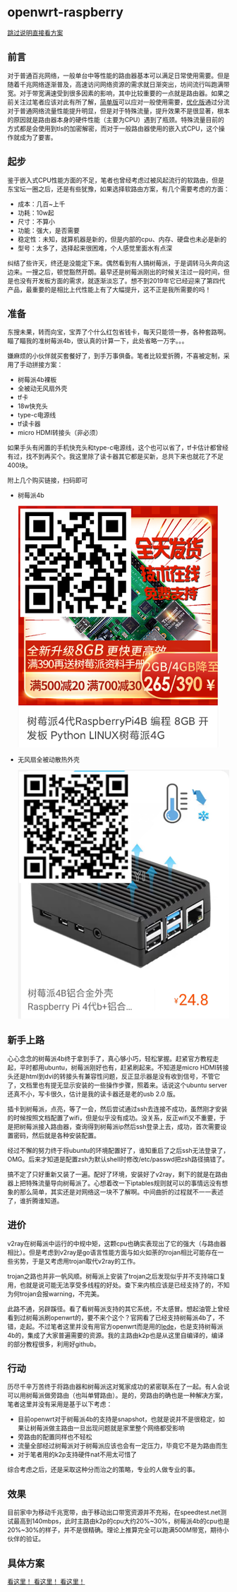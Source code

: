 # openwrt-raspberry

[跳过说明直接看方案](./guide.md)

## 前言

对于普通百兆网络，一般单台中等性能的路由器基本可以满足日常使用需要。但是随着千兆网络逐渐普及，高速访问网络资源的需求就日渐突出，坊间流行叫跑满带宽。对于带宽满速受到很多因素的影响，其中比较重要的一点就是路由器。如果之前关注过笔者应该对此有所了解，[简单版](https://github.com/felix-fly/v2ray-openwrt)可以应对一般使用需要，[优化版](https://github.com/felix-fly/v2ray-dnsmasq-dnscrypt)通过分流对于普通网络流量性能提升明显，但是对于特殊流量，提升效果不是很显著，根本的原因就是路由器本身的硬件性能（主要为CPU）遇到了瓶颈。特殊流量目前的方式都是会使用到tls的加密解密，而对于一般路由器使用的嵌入式CPU，这个操作就成为了要害。

## 起步

鉴于嵌入式CPU性能方面的不足，笔者也曾经考虑过被风起流行的软路由，但是东宝坛一圈之后，还是有些犹豫，如果选择软路由方案，有几个需要考虑的方面：

* 成本：几百~上千
* 功耗：10w起
* 尺寸：不算小
* 功能：强大，是否需要
* 稳定性：未知，就算机器是新的，但是内部的cpu、内存、硬盘也未必是新的
* 型号：太多了，选择起来很困难，个人感觉里面水有点深

纠结了些许天，终还是没能定下来。偶然看到有人搞树莓派，于是调转马头奔向这边来。一搜之后，顿觉豁然开朗。最早还是树莓派刚出的时候关注过一段时间，但是也没有开发板方面的需求，就逐渐淡忘了。想不到2019年它已经迎来了第四代产品，最重要的是相比上代性能上有了大幅提升，这不正是我所需要的吗！

## 准备

东搜未果，转而向宝，宝弄了个什么红包省钱卡，每天只能领一券，各种套路啊。瞄了瞄我的准树莓派4b，很认真的计算一下，此处省略一万字。。。

嫌麻烦的小伙伴就买套餐好了，到手万事俱备。笔者比较爱折腾，不喜被定制，采用了手动拼接方案：

* 树莓派4b裸板
* 全被动无风扇外壳
* tf卡
* 18w快充头
* type-c电源线
* tf读卡器
* micro HDMI转接头（非必须）

如果手头有闲置的手机快充头和type-c电源线，这个也可以省了，tf卡估计都曾经有过，找不到再买个。我这里除了读卡器其它都是买新，总共下来也就花了不足400块。

附上几个购买链接，扫码即可

* 树莓派4b

  ![raspberry4](images/raspberry4.png)

* 无风扇全被动散热外壳

  ![box](images/box.png)

## 新手上路

心心念念的树莓派4b终于拿到手了，真心够小巧，轻松掌握。赶紧官方教程走起，平时都用ubuntu，树莓派刚好也有，赶紧刷起来。不知道是micro HDMI转接头还是html到dvi的转接头有兼容性问题，反正显示器是没有收到信号，不管它了，文档里也有提无显示安装的一些操作步骤，照着来。话说这个ubuntu server还真不小，写卡很久，估计是我的读卡器还是老的usb 2.0
版。

插卡到树莓派，点亮，等了一会，然后尝试通过ssh去连接不成功，虽然刚才安装的时候按照文档配置了wifi，但是似乎没有成功。没关系，反正wifi又不重要，于是把树莓派接入路由器，查询得到树莓派ip然后ssh登录上去，成功，首次需要设置密码，然后就是各种安装配置。

经过不懈的努力终于将ubuntu的环境配置好了，谁知重启了之后ssh无法登录了，OMG。后来才知道是配置zsh为默认shell时修改/etc/passwd把zsh路径搞错了。

搞不定了只好重新又装了一遍。配好了环境，安装好了v2ray，剩下的就是在路由器上把特殊流量导向树莓派了。心想着改一下iptables规则就可以的事情远没有想象的那么简单，其实还是对网络这一块不了解啊。中间曲折的过程就不一一表述了，谁折腾谁知道。

## 进价

v2ray在树莓派中运行的中规中矩，这颗cpu也确实表现出了它的强大（与路由器相比）。但是考虑到v2ray是go语言性能方面与如火如荼的trojan相比可能存在一些劣势，于是又考虑用trojan取代v2ray的工作。

trojan之路也并非一帆风顺。树莓派上安装了trojan之后发现似乎并不支持端口复用，也就是说可能无法享受多线程的好处。查下来内核应该是已经支持了的，不知为何trojan会报warning，不完美。

此路不通，另辟蹊径。看了看树莓派支持的其它系统，不太感冒。想起油管上曾经看到过树莓派刷openwrt的，要不来个这个？官网看了已经支持树莓派4b了，不错，走起。不过笔者这里并没有用官方openwrt而是用的[lede](https://github.com/coolsnowwolf/lede)，也是支持树莓派4b的，集成了大家普遍需要的资源。我的主路由k2p也是从这里自编译的，编译的部分教程很多，利用好github。

## 行动

历尽千辛万苦终于将路由器和树莓派这对冤家成功的紧密联系在了一起。有人会说可以用树莓派做旁路由（也叫单臂路由）。是的，旁路由的确也是一种解决方案，笔者这里并没有采用是基于以下考虑：

* 目前openwrt对于树莓派4b的支持是snapshot，也就是说并不是很稳定，如果让树莓派做主路由一旦出现问题就是家里整个网络都受影响
* 旁路由的配置同样也不轻松
* 流量全部经过树莓派对于树莓派应该也会有一定压力，毕竟它不是为路由而生
* 对于笔者用的k2p支持硬件nat不用太可惜了

综合考虑之后，还是采取这种分而治之的策略，专业的人做专业的事。

## 效果

目前家中为移动千兆宽带，由于移动出口带宽资源并不充裕，在speedtest.net测试最高到140mbps，此时主路由k2p的cpu大约20%~30%，树莓派4b的cpu也是20%~30%的样子，并不是很精确。理论上推算完全可以跑满500M带宽，期待小伙伴的验证。

## 具体方案

[看这里！ 看这里！ 看这里！](./guide.md)
